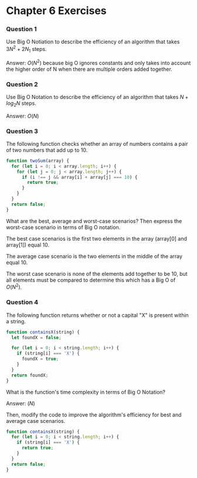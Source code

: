 # Chapter 6 Exercises

### Question 1

Use Big O Notiation to describe the efficiency of an algorithm that takes $3N^2 + 2N _ 1$ steps.

Answer: $O(N^2)$ because big O ignores constants and only takes into account the higher order of N when there are multiple orders added together.

### Question 2

Use Big O Notation to describe the efficiency of an algorithm that takes $N+log{_2}{N}$ steps.

Answer: $O(N)$

### Question 3

The following function checks whether an array of numbers contains a pair of two numbers that add up to 10.

```javascript
function twoSum(array) {
  for (let i = 0; i < array.length; i++) {
    for (let j = 0; j < array.length; j++) {
      if (i !== j && array[i] + array[j] === 10) {
        return true;
      }
    }
  }
  return false;
}
```

What are the best, average and worst-case scenarios? Then express the worst-case scenario in terms of Big O notation.

The best case scenarios is the first two elements in the array (array[0] and array[1]) equal 10.

The average case scenario is the two elements in the middle of the array equal 10.

The worst case scenario is none of the elements add together to be 10, but all elements must be compared to determine this which has a Big O of $O(N^2)$.

### Question 4

The following function returns whether or not a capital "X" is present within a string.

```javascript
function containsX(string) {
  let foundX = false;

  for (let i = 0; i < string.length; i++) {
    if (string[i] === 'X') {
      foundX = true;
    }
  }
  return foundX;
}
```

What is the function's time complexity in terms of Big O Notation?

Answer: $(N)$

Then, modify the code to improve the algorithm's efficiency for best and average case scenarios.

```javascript
function containsX(string) {
  for (let i = 0; i < string.length; i++) {
    if (string[i] === 'X') {
      return true;
    }
  }
  return false;
}
```
